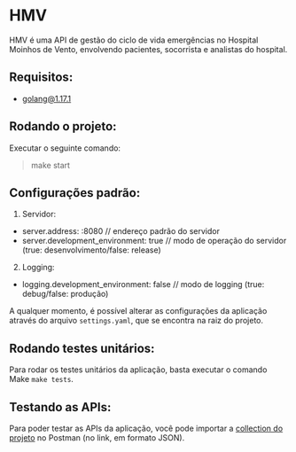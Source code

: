 # HMV

HMV é uma API de gestão do ciclo de vida emergências no Hospital Moinhos de Vento, envolvendo pacientes, socorrista e analistas do hospital.

## Requisitos:

- golang@1.17.1

## Rodando o projeto:

Executar o seguinte comando:

> make start

## Configurações padrão:

1) Servidor:
- server.address: :8080 // endereço padrão do servidor
- server.development_environment: true // modo de operação do servidor (true: desenvolvimento/false: release)

2) Logging:
- logging.development_environment: false // modo de logging (true: debug/false: produção)


A qualquer momento, é possível alterar as configurações da aplicação através do arquivo `settings.yaml`, que se encontra na raiz do projeto.

## Rodando testes unitários:

Para rodar os testes unitários da aplicação, basta executar o comando Make `make tests`.

## Testando as APIs:

Para poder testar as APIs da aplicação, você pode importar a [collection do projeto](https://www.getpostman.com/collections/ab992d09a3eb6ff74a44) no Postman (no link, em formato JSON).
